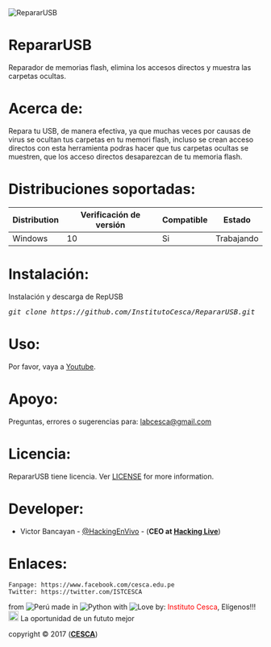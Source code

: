 <img src="https://image.ibb.co/gNZssG/RE.png" title="RepararUSB">

# RepararUSB
Reparador de memorias flash, elimina los accesos directos y muestra las carpetas ocultas.

# Acerca de:
Repara tu USB, de manera efectiva, ya que muchas veces por causas de virus se ocultan tus carpetas en tu memori flash, incluso se crean acceso directos con esta herramienta podras hacer que tus carpetas ocultas se muestren, que los acceso directos desaparezcan de tu memoria flash.

# Distribuciones soportadas:
|Distribution | Verificación de versión | Compatible | Estado |
----------|-------|------|-------|
| Windows | 10 | Si | Trabajando   |

# Instalación:
Instalación y descarga de RepUSB
<pre><i><n>git clone https://github.com/InstitutoCesca/RepararUSB.git
</pre></i></n>

# Uso:
Por favor, vaya a [Youtube](https://www.youtube.com/channel/UCJ6QPe_onZr9Z4dF1oCMllA).

# Apoyo:
Preguntas, errores o sugerencias para: labcesca@gmail.com

# Licencia:
RepararUSB tiene licencia. 
Ver [LICENSE](https://github.com/InstitutoCesca/RepararUSB/blob/master/LICENSE) for more information.

# Developer:

* Victor Bancayan - [@HackingEnVivo](https://twitter.com/HackingEnVivo) - (**CEO at [Hacking Live](https://hackingenvivo.blogspot.com/)**) 

# Enlaces:
```
Fanpage: https://www.facebook.com/cesca.edu.pe
Twitter: https://twitter.com/ISTCESCA
```
from <img src="https://i.imgur.com/ngJCbSI.png" title="Perú"> made in <img src="http://lib.openlog.it/wp-content/uploads/2012/11/BAT.png" title="Python"> with <img src="http://cdn0.bodas.com.mx/img/smileys/smiley_heart.png" title="Love"> by: <font color="red">Instituto Cesca</font>, Elígenos!!! <img src="https://lh5.googleusercontent.com/-dqFe-mKes0w/AAAAAAAAAAI/AAAAAAAAAB0/KheQZri83tY/photo.jpg" width="20" height="20" title="Cesca"> La oportunidad de un fututo mejor

copyright © 2017 (**[CESCA](http://www.cesca.edu.pe/)**)
